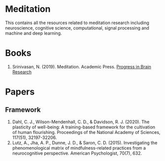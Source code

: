 # Meditation
This contains all the resources related to meditation research including neuroscience, cognitive science, computational, signal processing and machine and deep learning.


# Books
1. Srinivasan, N. (2019). Meditation. Academic Press. [Progress in Brain Research](https://books.google.co.in/books?hl=en&lr=&id=LYOGDwAAQBAJ&oi=fnd&pg=PP1&dq=Progress+in+Brain+Research+Meditation&ots=FepXearr3z&sig=wohBynReEGtkQYVE5rzoua_eGgI&redir_esc=y#v=onepage&q=Progress%20in%20Brain%20Research%20Meditation&f=false)



# Papers
## Framework
1. Dahl, C. J., Wilson-Mendenhall, C. D., & Davidson, R. J. (2020). The plasticity of well-being: A training-based framework for the cultivation of human flourishing. Proceedings of the National Academy of Sciences, 117(51), 32197-32206.
2. Lutz, A., Jha, A. P., Dunne, J. D., & Saron, C. D. (2015). Investigating the phenomenological matrix of mindfulness-related practices from a neurocognitive perspective. American Psychologist, 70(7), 632.
